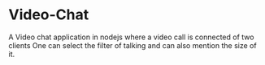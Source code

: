 # Video-Chat
A Video chat application in nodejs where a video call is connected of two clients
One can select the filter of talking and can also mention the size of it.
